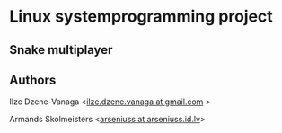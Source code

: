 # Linux systemprogramming project #

## Snake multiplayer ##

## Authors ##

Ilze Dzene-Vanaga <[ilze.dzene.vanaga at gmail.com](mailto:ilze.dzene.vanaga@gmail.com) >

Armands Skolmeisters <[arseniuss at arseniuss.id.lv](arseniuss@arseniuss.id.lv)>
